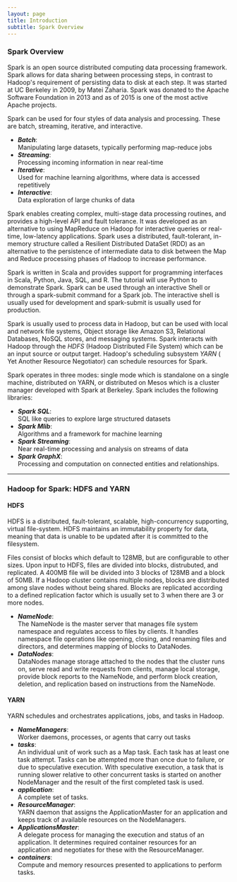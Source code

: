 ```yaml
---
layout: page
title: Introduction
subtitle: Spark Overview
---
```


### Spark Overview
Spark is an open source distributed computing data processing framework. Spark allows for data sharing between processing steps, in contrast to Hadoop's requirement of persisting data to disk at each step. It was started at UC Berkeley in 2009, by Matei Zaharia. Spark was donated to the Apache Software Foundation in 2013 and as of 2015 is one of the most active Apache projects.  

Spark can be used for four styles of data analysis and processing. These are batch, streaming, iterative, and interactive.
* **_Batch_**:  
 Manipulating large datasets, typically performing map-reduce jobs
* **_Streaming_**:  
 Processing incoming information in near real-time
* **_Iterative_**:  
 Used for machine learning algorithms, where data is accessed repetitively
* **_Interactive_**:  
 Data exploration of large chunks of data  

Spark enables creating complex, multi-stage data processing routines, and provides a high-level API and fault tolerance. It was developed as an alternative to using MapReduce on Hadoop for interactive queries or real-time, low-latency applications. Spark uses a distributed, fault-tolerant, in-memory structure called a Resilient Distributed DataSet (RDD) as an alternative to the persistence of intermediate data to disk between the Map and Reduce processing phases of Hadoop to increase performance.  

Spark is written in Scala and provides support for programming interfaces in Scala, Python, Java, SQL, and R. The tutorial will use Python to demonstrate Spark. Spark can be used through an interactive Shell or through a spark-submit command for a Spark job. The interactive shell is usually used for development and spark-submit is usually used for production.  

Spark is usually used to process data in Hadoop, but can be used with local and network file systems, Object storage like Amazon S3, Relational Databases, NoSQL stores, and messaging systems. Spark interacts with Hadoop through the <em>HDFS</em> (Hadoop Distributed File System) which can be an input source or output target. Hadoop's scheduling subsystem <em>YARN</em> ( Yet Another Resource Negotiator) can schedule resources for Spark.  

Spark operates in three modes: single mode which is standalone on a single machine, distributed on YARN, or distributed on Mesos which is a cluster manager developed with Spark at Berkeley. Spark includes the following libraries:  

* **_Spark SQL_**:  
 SQL like queries to explore large structured datasets
* **_Spark Mlib_**:  
 Algorithms and a framework for machine learning
* **_Spark Streaming_**:  
 Near real-time processing and analysis on streams of data
* **_Spark GraphX_**:  
 Processing and computation on connected entities and relationships.  
  
***  
  
### Hadoop for Spark: HDFS and YARN  


#### HDFS  

HDFS is a distributed, fault-tolerant, scalable, high-concurrency supporting, virtual file-system. HDFS maintains an immutability property for data, meaning that data is unable to be updated after it is committed to the filesystem.  

 Files consist of blocks which default to 128MB, but are configurable to other sizes. Upon input to HDFS, files are divided into blocks, distrubuted, and replicated. A 400MB file will be divided into 3 blocks of 128MB and a block of 50MB. If a Hadoop cluster contains multiple nodes, blocks are distributed among slave nodes without being shared. Blocks are replicated according to a defined replication factor which is usually set to 3 when there are 3 or more nodes.  

* **_NameNode_**:  
 The NameNode is the master server that manages file system namespace and regulates access to files by clients. It handles namespace file operations like opening, closing, and renaming files and directors, and determines mapping of blocks to DataNodes.
* **_DataNodes_**:  
 DataNodes manage storage attached to the nodes that the cluster runs on, serve read and write requests from clients, manage local storage, provide block reports to the NameNode, and perform block creation, deletion, and replication based on instructions from the NameNode.  


#### YARN  

YARN schedules and orchestrates applications, jobs, and tasks in Hadoop.

* **_NameManagers_**:  
 Worker daemons, processes, or agents that carry out tasks
* **_tasks_**:  
 An individual unit of work such as a Map task. Each task has at least one task attempt. Tasks can be attempted more than once due to failure, or due to speculative execution. With speculative execution, a task that is running slower relative to other concurrent tasks is started on another NodeManager and the result of the first completed task is used.
* **_application_**:  
 A complete set of tasks.
* **_ResourceManager_**:  
 YARN daemon that assigns the ApplicationMaster for an application and keeps track of available resources on the NodeManagers.
* **_ApplicationsMaster_**:  
 A delegate process for managing the execution and status of an application. It determines required container resources for an application and negotiates for these with the ResourceManager.
* **_containers_**:  
 Compute and memory resources presented to applications to perform tasks.




